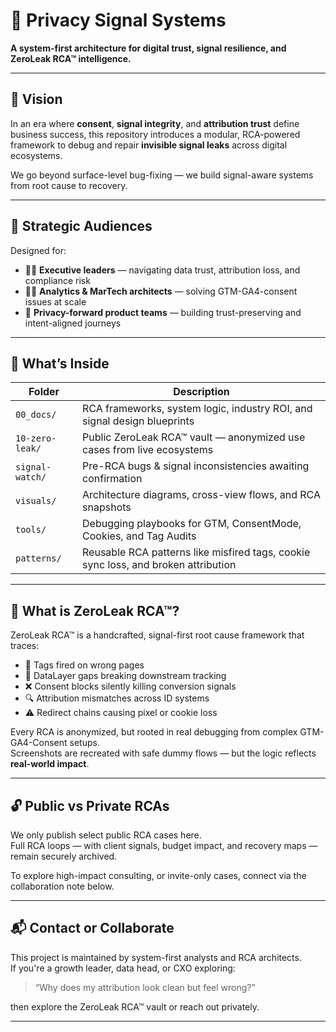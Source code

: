 
# 🔐 Privacy Signal Systems

**A system-first architecture for digital trust, signal resilience, and ZeroLeak RCA™ intelligence.**

---

## 🚀 Vision

In an era where **consent**, **signal integrity**, and **attribution trust** define business success, this repository introduces a modular, RCA-powered framework to debug and repair **invisible signal leaks** across digital ecosystems.

We go beyond surface-level bug-fixing — we build signal-aware systems from root cause to recovery.

---

## 🎯 Strategic Audiences

Designed for:

- 🧑‍💼 **Executive leaders** — navigating data trust, attribution loss, and compliance risk
- 👩‍💻 **Analytics & MarTech architects** — solving GTM-GA4-consent issues at scale
- 🧠 **Privacy-forward product teams** — building trust-preserving and intent-aligned journeys

---

## 🧠 What’s Inside

| Folder | Description |
|--------|-------------|
| `00_docs/` | RCA frameworks, system logic, industry ROI, and signal design blueprints |
| `10-zero-leak/` | Public ZeroLeak RCA™ vault — anonymized use cases from live ecosystems |
| `signal-watch/` | Pre-RCA bugs & signal inconsistencies awaiting confirmation |
| `visuals/` | Architecture diagrams, cross-view flows, and RCA snapshots |
| `tools/` | Debugging playbooks for GTM, ConsentMode, Cookies, and Tag Audits |
| `patterns/` | Reusable RCA patterns like misfired tags, cookie sync loss, and broken attribution |

---

## 💎 What is ZeroLeak RCA™?

ZeroLeak RCA™ is a handcrafted, signal-first root cause framework that traces:

- 🔁 Tags fired on wrong pages
- 🧩 DataLayer gaps breaking downstream tracking
- ❌ Consent blocks silently killing conversion signals
- 🔍 Attribution mismatches across ID systems
- ⚠️ Redirect chains causing pixel or cookie loss

Every RCA is anonymized, but rooted in real debugging from complex GTM-GA4-Consent setups.  
Screenshots are recreated with safe dummy flows — but the logic reflects **real-world impact**.

---

## 🔓 Public vs Private RCAs

We only publish select public RCA cases here.  
Full RCA loops — with client signals, budget impact, and recovery maps — remain securely archived.

To explore high-impact consulting, or invite-only cases, connect via the collaboration note below.

---

## 📬 Contact or Collaborate

This project is maintained by system-first analysts and RCA architects.  
If you're a growth leader, data head, or CXO exploring:

> “Why does my attribution look clean but feel wrong?”

then explore the ZeroLeak RCA™ vault or reach out privately.

---

